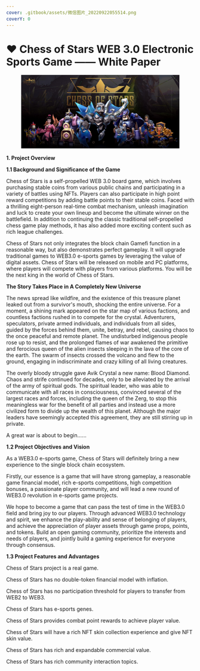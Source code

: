 ```yaml
---
cover: .gitbook/assets/微信图片_20220922055514.png
coverY: 0
---
```


# ❤ Chess of Stars WEB 3.0 Electronic Sports Game  —— White Paper

<figure><img src=".gitbook/assets/11.jpg" alt=""><figcaption></figcaption></figure>

**1. Project Overview**

**1.1 Background and Significance of the Game**

Chess of Stars is a self-propelled WEB 3.0 board game, which involves purchasing stable coins from various public chains and participating in a variety of battles using NFTs. Players can also participate in high point reward competitions by adding battle points to their stable coins. Faced with a thrilling eight-person real-time combat mechanism, unleash imagination and luck to create your own lineup and become the ultimate winner on the battlefield. In addition to continuing the classic traditional self-propelled chess game play methods, it has also added more exciting content such as rich league challenges.

Chess of Stars not only integrates the block chain Gamefi function in a reasonable way, but also demonstrates perfect gameplay. It will upgrade traditional games to WEB3.0 e-sports games by leveraging the value of digital assets. Chess of Stars will be released on mobile and PC platforms, where players will compete with players from various platforms. You will be the next king in the world of Chess of Stars.

&#x20;

**The Story Takes Place in A Completely New Universe**

&#x20;

The news spread like wildfire, and the existence of this treasure planet leaked out from a survivor's mouth, shocking the entire universe. For a moment, a shining mark appeared on the star map of various factions, and countless factions rushed in to compete for the crystal. Adventurers, speculators, private armed individuals, and individuals from all sides, guided by the forces behind them, unite, betray, and rebel, causing chaos to the once peaceful and remote planet. The undisturbed indigenous people rose up to resist, and the prolonged flames of war awakened the primitive and ferocious queen of the alien insects sleeping in the lava of the core of the earth. The swarm of insects crossed the volcano and flew to the ground, engaging in indiscriminate and crazy killing of all living creatures.

The overly bloody struggle gave Avik Crystal a new name: Blood Diamond. Chaos and strife continued for decades, only to be alleviated by the arrival of the army of spiritual gods. The spiritual leader, who was able to communicate with all races in consciousness, convinced several of the largest races and forces, including the queen of the Zerg, to stop this meaningless war for the benefit of all parties and instead use a more civilized form to divide up the wealth of this planet. Although the major leaders have seemingly accepted this agreement, they are still stirring up in private.

A great war is about to begin......

&#x20;

**1.2 Project Objectives and Vision**

As a WEB3.0 e-sports game, Chess of Stars will definitely bring a new experience to the single block chain ecosystem.

Firstly, our essence is a game that will have strong gameplay, a reasonable game financial model, rich e-sports competitions, high competition bonuses, a passionate player community, and will lead a new round of WEB3.0 revolution in e-sports game projects.

We hope to become a game that can pass the test of time in the WEB3.0 field and bring joy to our players. Through advanced WEB3.0 technology and spirit, we enhance the play-ability and sense of belonging of players, and achieve the appreciation of player assets through game props, points, and tokens. Build an open gaming community, prioritize the interests and needs of players, and jointly build a gaming experience for everyone through consensus.

&#x20;

**1.3 Project Features and Advantages**

Chess of Stars project is a real game.

Chess of Stars has no double-token financial model with inflation.

Chess of Stars has no participation threshold for players to transfer from WEB2 to WEB3.

Chess of Stars has e-sports genes.

Chess of Stars provides combat point rewards to achieve player value.

Chess of Stars will have a rich NFT skin collection experience and give NFT skin value.

Chess of Stars has rich and expandable commercial value.

Chess of Stars has rich community interaction topics.
